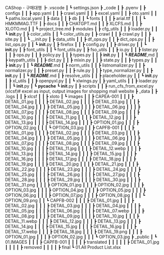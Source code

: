 CAShop - 구매대행
 ┣ .vscode
 ┃ ┗ settings.json
 ┣ _code
 ┃ ┣ .pyenv
 ┃ ┣ configs
 ┃ ┃ ┣ app.yaml
 ┃ ┃ ┣ crawl.yaml
 ┃ ┃ ┣ excel.yaml
 ┃ ┃ ┣ oto.yaml
 ┃ ┃ ┗ paths.local.yaml
 ┃ ┣ data
 ┃ ┃ ┣ db
 ┃ ┃ ┗ fonts
 ┃ ┃ ┃ ┣ arial.ttf
 ┃ ┃ ┃ ┗ HMKMMAG.TTF
 ┃ ┣ docs
 ┃ ┃ ┣ CHATGPT.md
 ┃ ┃ ┣ XLCFS.md
 ┃ ┃ ┣ XLOTO.md
 ┃ ┃ ┗ project_tree.md
 ┣ modules
 ┃ ┣ cfg_utils
 ┃ ┃ ┣ loader.py
 ┃ ┃ ┗ __init__.py
 ┃ ┣ color_utils
 ┃ ┃ ┗ color_utils.py
 ┃ ┣ crawl
 ┃ ┃ ┣ crawl.py
 ┃ ┃ ┣ site.py
 ┃ ┃ ┗ __init.py
 ┃ ┣ data_utils
 ┃ ┃ ┣ df_ops.py
 ┃ ┃ ┣ dict_ops.py
 ┃ ┃ ┣ list_ops.py
 ┃ ┃ ┗ __init__.py
 ┃ ┣ firefox
 ┃ ┃ ┣ config.py
 ┃ ┃ ┣ driver.py
 ┃ ┃ ┗ __init__.py
 ┃ ┣ font_utils
 ┃ ┃ ┗ font_utils.py
 ┃ ┣ fso_utils
 ┃ ┃ ┣ io.py
 ┃ ┃ ┣ lister.py
 ┃ ┃ ┣ ops.py
 ┃ ┃ ┣ policy.py
 ┃ ┃ ┣ types.py
 ┃ ┃ ┣ __init__.py
 ┃ ┃ ┗ ___README___,md
 ┃ ┣ keypath_utils
 ┃ ┃ ┣ dict.py
 ┃ ┃ ┣ mixin.py
 ┃ ┃ ┣ state.py
 ┃ ┃ ┣ types.py
 ┃ ┃ ┣ __init__.py
 ┃ ┃ ┗ ___README___.md
 ┃ ┣ norm_utils
 ┃ ┃ ┣ listnomalizer.py
 ┃ ┃ ┣ normalizer.py
 ┃ ┃ ┣ preset.py
 ┃ ┃ ┣ rule.py
 ┃ ┃ ┣ type_normalizer.py
 ┃ ┃ ┣ __init__.py
 ┃ ┃ ┗ ___README___.md
 ┃ ┣ resolve_utils
 ┃ ┃ ┣ placeholder.py
 ┃ ┃ ┗ __init__.py
 ┃ ┣ xl_utils
 ┃ ┃ ┣ openpyxl.py
 ┃ ┃ ┗ xlwings.py
 ┃ ┣ yaml_utils
 ┃ ┃ ┣ loader.py
 ┃ ┃ ┗ __init__.py
 ┃ ┗ __pycache__
 ┗ __init__.py
 ┃ ┣ scripts
 ┃ ┃ ┣ run_cfs_from_excel.py (xlcsf)# excel as input, output images for shopping mall website
 ┣ _data
 ┃ ┣ .logs
 ┃ ┃ ┣ xlcsf
 ┃ ┃ ┣ xloto
 ┃ ┗ images
 ┃ ┃ ┣ CAPEA-001
 ┃ ┃ ┃ ┣ DETAIL_01.jpg
 ┃ ┃ ┃ ┣ DETAIL_02.jpg
 ┃ ┃ ┃ ┣ DETAIL_03.jpg
 ┃ ┃ ┃ ┣ DETAIL_04.jpg
 ┃ ┃ ┃ ┣ DETAIL_05.jpg
 ┃ ┃ ┃ ┣ DETAIL_06.jpg
 ┃ ┃ ┃ ┣ DETAIL_07.jpg
 ┃ ┃ ┃ ┣ DETAIL_08.jpg
 ┃ ┃ ┃ ┣ DETAIL_09.jpg
 ┃ ┃ ┃ ┣ DETAIL_10.jpg
 ┃ ┃ ┃ ┣ DETAIL_11.jpg
 ┃ ┃ ┃ ┣ DETAIL_12.jpg
 ┃ ┃ ┃ ┣ DETAIL_13.jpg
 ┃ ┃ ┃ ┣ DETAIL_14.jpg
 ┃ ┃ ┃ ┣ OPTION_01.jpg
 ┃ ┃ ┃ ┣ OPTION_02.jpg
 ┃ ┃ ┃ ┗ OPTION_03.jpg
 ┃ ┃ ┣ CAPFB-001
 ┃ ┃ ┃ ┣ DETAIL_01.jpg
 ┃ ┃ ┃ ┣ DETAIL_02.jpg
 ┃ ┃ ┃ ┣ DETAIL_03.jpg
 ┃ ┃ ┃ ┣ DETAIL_04.jpg
 ┃ ┃ ┃ ┣ DETAIL_05.jpg
 ┃ ┃ ┃ ┣ DETAIL_06.jpg
 ┃ ┃ ┃ ┣ DETAIL_07.jpg
 ┃ ┃ ┃ ┣ DETAIL_08.jpg
 ┃ ┃ ┃ ┣ DETAIL_09.jpg
 ┃ ┃ ┃ ┣ DETAIL_10.jpg
 ┃ ┃ ┃ ┣ DETAIL_11.jpg
 ┃ ┃ ┃ ┣ DETAIL_12.webp
 ┃ ┃ ┃ ┣ DETAIL_13.jpg
 ┃ ┃ ┃ ┣ DETAIL_14.jpg
 ┃ ┃ ┃ ┣ DETAIL_15.jpg
 ┃ ┃ ┃ ┣ DETAIL_16.jpg
 ┃ ┃ ┃ ┣ DETAIL_17.jpg
 ┃ ┃ ┃ ┣ DETAIL_18.jpg
 ┃ ┃ ┃ ┣ DETAIL_19.jpg
 ┃ ┃ ┃ ┣ DETAIL_20.jpg
 ┃ ┃ ┃ ┣ DETAIL_21.jpg
 ┃ ┃ ┃ ┣ DETAIL_22.jpg
 ┃ ┃ ┃ ┣ DETAIL_23.jpg
 ┃ ┃ ┃ ┣ DETAIL_24.jpg
 ┃ ┃ ┃ ┣ DETAIL_25.jpg
 ┃ ┃ ┃ ┣ DETAIL_26.jpg
 ┃ ┃ ┃ ┣ DETAIL_27.jpg
 ┃ ┃ ┃ ┣ DETAIL_28.jpg
 ┃ ┃ ┃ ┣ DETAIL_29.jpg
 ┃ ┃ ┃ ┣ DETAIL_30.jpg
 ┃ ┃ ┃ ┣ DETAIL_31.png
 ┃ ┃ ┃ ┣ OPTION_01.jpg
 ┃ ┃ ┃ ┣ OPTION_02.jpg
 ┃ ┃ ┃ ┣ OPTION_03.jpg
 ┃ ┃ ┃ ┣ OPTION_04.jpg
 ┃ ┃ ┃ ┣ OPTION_05.jpg
 ┃ ┃ ┃ ┣ OPTION_06.jpg
 ┃ ┃ ┃ ┣ OPTION_07.jpg
 ┃ ┃ ┃ ┣ OPTION_08.jpg
 ┃ ┃ ┃ ┗ OPTION_09.png
 ┃ ┃ ┗ CAPFB-002
 ┃ ┃ ┃ ┣ DETAIL_01.jpg
 ┃ ┃ ┃ ┣ DETAIL_02.jpg
 ┃ ┃ ┃ ┣ DETAIL_03.jpg
 ┃ ┃ ┃ ┣ DETAIL_04.jpg
 ┃ ┃ ┃ ┣ DETAIL_05.jpg
 ┃ ┃ ┃ ┣ DETAIL_06.jpg
 ┃ ┃ ┃ ┣ DETAIL_07.webp
 ┃ ┃ ┃ ┣ DETAIL_08.jpg
 ┃ ┃ ┃ ┣ DETAIL_09.jpg
 ┃ ┃ ┃ ┣ DETAIL_10.jpg
 ┃ ┃ ┃ ┣ DETAIL_11.webp
 ┃ ┃ ┃ ┣ DETAIL_12.jpg
 ┃ ┃ ┃ ┣ DETAIL_13.jpg
 ┃ ┃ ┃ ┣ DETAIL_14.jpg
 ┃ ┃ ┃ ┣ DETAIL_15.jpg
 ┃ ┃ ┃ ┣ DETAIL_16.jpg
 ┃ ┃ ┃ ┣ DETAIL_17.webp
 ┃ ┃ ┃ ┣ DETAIL_18.jpg
 ┃ ┃ ┃ ┣ DETAIL_19.png
 ┃ ┃ ┃ ┣ OPTION_01.jpg
 ┃ ┃ ┃ ┣ OPTION_02.jpg
 ┃ ┃ ┃ ┗ OPTION_03.jpg
 ┣ _public
 ┃ ┗ 01.IMAGES
 ┃ ┃ ┃ ┣ CAPFB-001
 ┃ ┃ ┃ ┃ ┣ translated
 ┃ ┃ ┃ ┃ ┃ ┣ DETAIL_01.jpg
 ┃ ┃ ┃ ┃ ┣ removed
 ┃ ┃ ┃ ┃ ┣ final
 ┗ 01.All Product List.xlsx